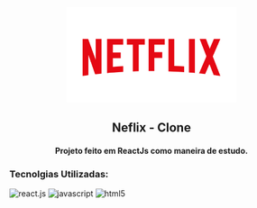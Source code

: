 <div align="center">
<img  src="public\netflix-logo.png" style="
width: 300px;">

## Neflix - Clone

#### Projeto feito em ReactJs como maneira de estudo.
</div>

### Tecnolgias Utilizadas:

![react.js](https://img.shields.io/badge/REACT.JS-61DAFB?&logo=react&logoColor=303030&style=flat-square&logoWidth=30) ![javascript](https://img.shields.io/badge/JAVASCRIPT-323330?&logo=javascript&logoColor=f0db4f&style=flat-square&logoWidth=30) ![html5](https://img.shields.io/badge/HTML-e34c26?&logo=html5&logoColor=ffffff&style=flat-square&logoWidth=30)
